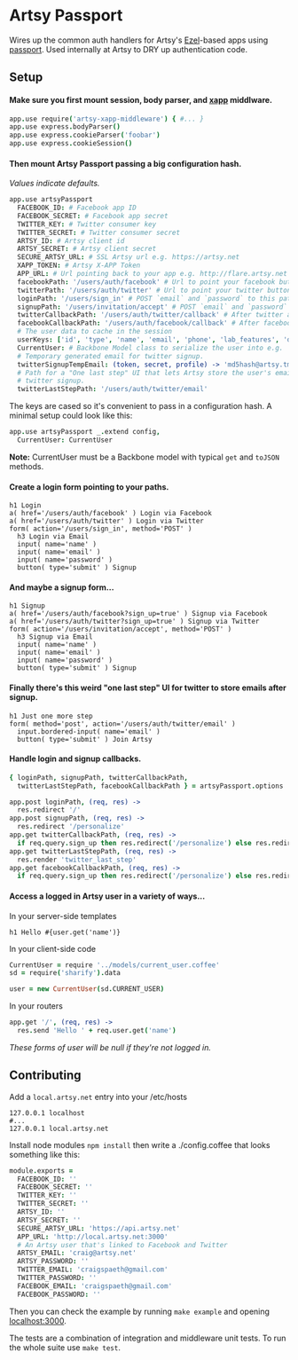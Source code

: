 # Artsy Passport

Wires up the common auth handlers for Artsy's [Ezel](http://ezeljs.com)-based apps using [passport](http://passportjs.org/). Used internally at Artsy to DRY up authentication code.

## Setup

#### Make sure you first mount session, body parser, and [xapp](https://github.com/artsy/artsy-xapp-middleware) middlware.

````coffeescript
app.use require('artsy-xapp-middleware') { #... }
app.use express.bodyParser()
app.use express.cookieParser('foobar')
app.use express.cookieSession()
````

#### Then mount Artsy Passport passing a big configuration hash.

_Values indicate defaults._

````coffeescript
app.use artsyPassport
  FACEBOOK_ID: # Facebook app ID
  FACEBOOK_SECRET: # Facebook app secret
  TWITTER_KEY: # Twitter consumer key
  TWITTER_SECRET: # Twitter consumer secret
  ARTSY_ID: # Artsy client id
  ARTSY_SECRET: # Artsy client secret
  SECURE_ARTSY_URL: # SSL Artsy url e.g. https://artsy.net
  XAPP_TOKEN: # Artsy X-APP Token
  APP_URL: # Url pointing back to your app e.g. http://flare.artsy.net
  facebookPath: '/users/auth/facebook' # Url to point your facebook button to
  twitterPath: '/users/auth/twitter' # Url to point your twitter button to
  loginPath: '/users/sign_in' # POST `email` and `password` to this path to login
  signupPath: '/users/invitation/accept' # POST `email` and `password` to this path to signup
  twitterCallbackPath: '/users/auth/twitter/callback' # After twitter auth callback url
  facebookCallbackPath: '/users/auth/facebook/callback' # After facebook auth callback url
  # The user data to cache in the session
  userKeys: ['id', 'type', 'name', 'email', 'phone', 'lab_features', 'default_profile_id', 'collector_level']
  CurrentUser: # Backbone Model class to serialize the user into e.g. `CurrentUser`
  # Temporary generated email for twitter signup.
  twitterSignupTempEmail: (token, secret, profile) -> 'md5hash@artsy.tmp'
  # Path for a "One last step" UI that lets Artsy store the user's email after
  # twitter signup.
  twitterLastStepPath: '/users/auth/twitter/email'
````

The keys are cased so it's convenient to pass in a configuration hash. A minimal setup could look like this:

````coffeescript
app.use artsyPassport _.extend config,
  CurrentUser: CurrentUser
````

**Note:** CurrentUser must be a Backbone model with typical `get` and `toJSON` methods.

#### Create a login form pointing to your paths.

````jade
h1 Login
a( href='/users/auth/facebook' ) Login via Facebook
a( href='/users/auth/twitter' ) Login via Twitter
form( action='/users/sign_in', method='POST' )
  h3 Login via Email
  input( name='name' )
  input( name='email' )
  input( name='password' )
  button( type='submit' ) Signup
````

#### And maybe a signup form...

````jade
h1 Signup
a( href='/users/auth/facebook?sign_up=true' ) Signup via Facebook
a( href='/users/auth/twitter?sign_up=true' ) Signup via Twitter
form( action='/users/invitation/accept', method='POST' )
  h3 Signup via Email
  input( name='name' )
  input( name='email' )
  input( name='password' )
  button( type='submit' ) Signup
````

#### Finally there's this weird "one last step" UI for twitter to store emails after signup.

````jade
h1 Just one more step
form( method='post', action='/users/auth/twitter/email' )
  input.bordered-input( name='email' )
  button( type='submit' ) Join Artsy
````

#### Handle login and signup callbacks.

````coffeescript
{ loginPath, signupPath, twitterCallbackPath,
  twitterLastStepPath, facebookCallbackPath } = artsyPassport.options

app.post loginPath, (req, res) ->
  res.redirect '/'
app.post signupPath, (req, res) ->
  res.redirect '/personalize'
app.get twitterCallbackPath, (req, res) ->
  if req.query.sign_up then res.redirect('/personalize') else res.redirect('/')
app.get twitterLastStepPath, (req, res) ->
  res.render 'twitter_last_step'
app.get facebookCallbackPath, (req, res) ->
  if req.query.sign_up then res.redirect('/personalize') else res.redirect('/')
````

#### Access a logged in Artsy user in a variety of ways...

In your server-side templates

````jade
h1 Hello #{user.get('name')}
````

In your client-side code

````coffeescript
CurrentUser = require '../models/current_user.coffee'
sd = require('sharify').data

user = new CurrentUser(sd.CURRENT_USER)
````

In your routers

````coffeescript
app.get '/', (req, res) ->
  res.send 'Hello ' + req.user.get('name')
````

_These forms of user will be null if they're not logged in._

## Contributing

Add a `local.artsy.net` entry into your /etc/hosts

````
127.0.0.1 localhost
#...
127.0.0.1 local.artsy.net
````

Install node modules `npm install` then write a ./config.coffee that looks something like this:

````coffeescript
module.exports =
  FACEBOOK_ID: ''
  FACEBOOK_SECRET: ''
  TWITTER_KEY: ''
  TWITTER_SECRET: ''
  ARTSY_ID: ''
  ARTSY_SECRET: ''
  SECURE_ARTSY_URL: 'https://api.artsy.net'
  APP_URL: 'http://local.artsy.net:3000'
  # An Artsy user that's linked to Facebook and Twitter
  ARTSY_EMAIL: 'craig@artsy.net'
  ARTSY_PASSWORD: ''
  TWITTER_EMAIL: 'craigspaeth@gmail.com'
  TWITTER_PASSWORD: ''
  FACEBOOK_EMAIL: 'craigspaeth@gmail.com'
  FACEBOOK_PASSWORD: ''
````

Then you can check the example by running `make example` and opening [localhost:3000](http://localhost:3000).

The tests are a combination of integration and middleware unit tests. To run the whole suite use `make test`.
